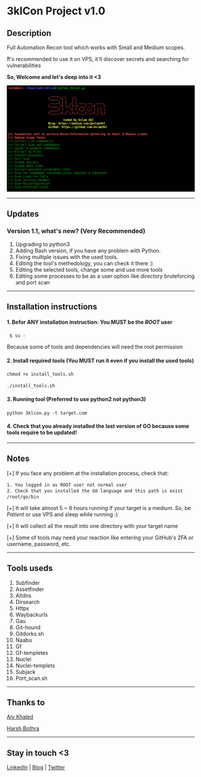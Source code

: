 # 3klCon Project v1.0

## Description
Full Automation Recon tool which works with Small and Medium scopes. 

ّIt's recommended to use it on VPS, it'll discover secrets and searching for vulnerabilities 

**So, Welcome and let's deep into it <3**

![Welcome](Welcome.png)


----------------------------------------
## Updates 
### Version 1.1, what's new? (Very Recommended)
1. Upgrading to python3 
2. Adding Bash version, if you have any problem with Python. 
3. Fixing multiple issues with the used tools. 
4. Editing the tool's methedology, you can check it there :) 
5. Editing the selected tools, change some and use more tools 
6. Editing some processes to be as a user option like directory bruteforcing and port scan 

----------------------------------------
## Installation instructions

#### 1. Befor ANY installation instruction: You MUST be the _ROOT_ user
`  $ su - `

Because some of tools and dependencies will need the root permission


#### 2. Install required tools (You MUST run it even if you install the used tools) 

` chmod +x install_tools.sh `

` ./install_tools.sh ` 


#### 3. Running tool (Preferred to use python2 not python3)

` python 3klcon.py -t target.com ` 

#### 4. Check that you already installed the last version of GO because some tools require to be updated! 

----------------------------------------
## Notes
[+] If you face any problem at the installation process, check that: 
    
    1. You logged in as ROOT user not normal user 
    2. Check that you installed the GO language and this path is exist /root/go/bin  
  
[+] It will take almost 5 ~ 6 hours running if your target is a medium. So, be _Patient_ or use VPS and sleep while running :) 

[+] It will collect all the result into one directory with your target name 

[+] Some of tools may need your reaction like entering your GitHub's 2FA or username, password, etc.

----------------------------------------
## Tools useds
1. Subfinder
2. Assetfinder 
3. Altdns
4. Dirsearch
5. Httpx
6. Waybackurls
7. Gau
8. Git-hound
9. Gitdorks.sh
10. Naabu
11. Gf
12. Gf-templetes
13. Nuclei
14. Nuclei-templets
15. Subjack
16. Port_scan.sh

----------------------------------------
## Thanks to
[Aly Khaled](https://github.com/null-aly) 

[Harsh Bothra](https://github.com/harsh-bothra) 

----------------------------------------

## Stay in touch <3 
[LinkedIn](https://www.linkedin.com/in/eslam3kl/) | [Blog](https://eslam3kl.medium.com/)  |  [Twitter](https://twitter.com/eslam3kll)
